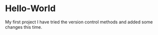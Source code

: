 # Hello-World
My first project 
I have tried the version control methods and added some changes this time.
